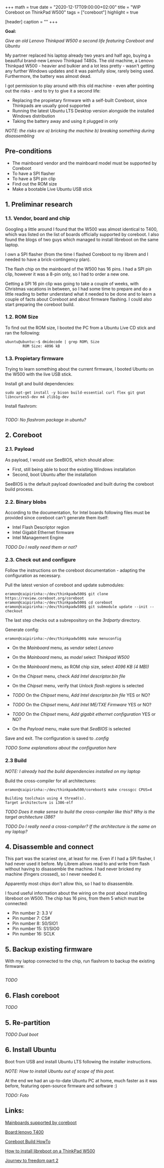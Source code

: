 +++
math = true
date = "2020-12-17T09:00:00+02:00"
title = "WIP Coreboot on ThinkPad W500"
tags = ["coreboot"]
highlight = true

[header]
  caption = ""
+++

__Goal:__

_Give an old Lenovo Thinkpad W500 a second life featuring Coreboot and Ubuntu_

My partner replaced his laptop already two years and half ago, buying a beautiful brand-new Lenovo Thinkpad T480s. The old machine, a Lenovo Thinkpad W500 - heavier and bulkier and a lot less pretty - wasn't getting any further Windows updates and it was painfully slow, rarely being used. Furthermore, the battery was almost dead. 

I got permission to play around with this old machine - even after pointing out the risks - and to try to give it a second life:

 * Replacing the propietary firmware with a self-built Coreboot, since Thinkpads are usually good supported
 * Running the latest Ubuntu LTS Desktop version alongside the installed Windows distribution
 * Taking the battery away and using it plugged in only

_NOTE: the risks are a) bricking the machine b) breaking something during disassembling_

## Pre-conditions

 * The mainboard vendor and the mainboard model must be supported by Coreboot
 * To have a SPI flasher
 * To have a SPI pin clip
 * Find out the ROM size
 * Make a bootable Live Ubuntu USB stick

## 1. Preliminar research 

### 1.1. Vendor, board and chip

Googling a little around I found that the W500 was almost identical to T400, which was listed on the list of boards officially supported by coreboot. I also found the blogs of two guys which managed to install libreboot on the same laptop.

I own a SPI flasher (from the time I flashed Coreboot to my librem and I needed to have a brick-contingency plan). 

The flash chip on the mainboard of the W500 has 16 pins. I had a SPI pin clip, however it was a 8-pin only, so I had to order a new one.

Getting a SPI 16 pin clip was going to take a couple of weeks, with Christmas vacations in between, so I had some time to prepare and do a little reading to better understand what it needed to be done and to learn a couple of facts about Coreboot and about firmware flashing. I could also start preparing the coreboot build.

### 1.2. ROM Size

To find out the ROM size, I booted the PC from a Ubuntu Live CD stick and ran the following:
```
ubuntu@ubuntu:~$ dmidecode | grep ROM\ Size
        ROM Size: 4096 kB
```

### 1.3. Propietary firmware 

Trying to learn something about the current firmware, I booted Ubuntu on the W500 with the live USB stick.

Install git and build dependencies:
```
sudo apt-get install -y bison build-essential curl flex git gnat libncurses5-dev m4 zlib1g-dev
```

Install flashrom:
```

```

_TODO: No flashrom package in ubuntu?_

## 2. Coreboot

### 2.1. Payload

As payload, I would use SeeBIOS, which should allow:

 * First, still being able to boot the existing Windows installation
 * Second, boot Ubuntu after the installation 

SeeBIOS is the default payload downloaded and built during the coreboot build process.

### 2.2. Binary blobs

According to the documentation, for Intel boards following files must be provided since coreboot can't generate them itself:

 * Intel Flash Descriptor region
 * Intel Gigabit Ethernet firmware
 * Intel Management Engine

_TODO Do I really need them or not?_

### 2.3. Check out and configure 

Follow the instructions on the coreboot documentation - adapting the configuration as necessary.

Pull the latest version of coreboot and update submodules:
```
eramon@caipirinha:~/dev/thinkpadw500$ git clone https://review.coreboot.org/coreboot
eramon@caipirinha:~/dev/thinkpadw500$ cd coreboot
eramon@caipirinha:~/dev/thinkpadw500$ git submodule update --init --checkout
```

The last step checks out a subrepository on the _3rdparty_ directory.

Generate config:
```
eramon@caipirinha:~/dev/thinkpadw500$ make menuconfig
```

 * On the _Mainboard_ menu, as _vendor_ select _Lenovo_
 * On the _Mainboard_ menu, as _model_ select _Thinkpad W500_
 * On the _Mainboard_ menu, as ROM chip size, select _4096 KB (4 MB))_
 * On the _Chipset_ menu, check _Add Intel descriptor.bin file_
 * On the _Chipset_ menu, verify that _Unlock flash regions_ is selected
 * _TODO_ On the _Chipset_ menu, _Add Intel descriptor.bin file_ YES or NO?
 * _TODO_ On the _Chipset_ menu, _Add Intel ME/TXE Firmware_ YES or NO?
 * _TODO_ On the _Chipset_ menu, _Add gigabit ethernet configuration_ YES or NO?

 * On the _Payload_ menu, make sure that _SeaBIOS_ is selected

Save and exit. The configuration is saved to _.config_

_TODO Some explanations about the configuration here_

### 2.3 Build

_NOTE: I already had the build dependencies installed on my laptop_

Build the cross-compiler for all architectures:
```
eramon@caipirinha:~/dev/thinkpadw500/coreboot$ make crossgcc CPUS=4

Building toolchain using 4 thread(s).
Target architecture is i386-elf
```

_TODO Does it make sense to build the cross-compiler like this? Why is the target architecture i386?_

_TODO Do I really need a cross-compiler? If the architecture is the same on my laptop?_

## 4. Disassemble and connect

This part was the scariest one, at least for me. Even if I had a SPI flasher, I had never used it before. My Librem allows read to and write from flash without having to disassemble the machine. I had never bricked my machine (fingers crossed), so I never needed it.

Apparently most chips don't allow this, so I had to disassemble. 

I found useful information about the wiring on the post about installing libreboot on W500. The chip has 16 pins, from them 5 which must be connected:

 * Pin number 2: 3.3 V
 * Pin number 7: CS#
 * Pin number 8: S0/SIO1
 * Pin number 15: S1/SIO0
 * Pin number 16: SCLK

## 5. Backup existing firmware

With my laptop connected to the chip, run flashrom to backup the existing firmware:
```

```

_TODO_

## 6. Flash coreboot 

_TODO_

## 5. Re-partition

_TODO Dual boot_

## 6. Install Ubuntu

Boot from USB and install Ubuntu LTS following the installer instructions. 

_NOTE: How to install Ubuntu out of scope of this post._ 

At the end we had an up-to-date Ubuntu PC at home, much faster as it was before, featuring open-source firmware and software :) 

_TODO: Foto_

## Links:

[Mainboards supported by coreboot](https://coreboot.org/status/board-status.html)

[Board:lenovo T400](https://www.coreboot.org/Board:lenovo/t400)

[Coreboot Build HowTo](https://www.coreboot.org/Build_HOWTO)

[How to install libreboot on a ThinkPad W500](https://stafwag.github.io/blog/blog/2019/02/10/how-to-install-libreboot-on-a-thinkspad-w500/)

[Journey to freedom part 2](https://p1trson.blogspot.com/2017/01/journey-to-freedom-part-ii.html)
